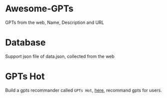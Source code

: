 # Awesome-GPTs
GPTs from the web, Name, Description and URL

# Database
Support json file of data.json, collected from the web

# GPTs Hot
Build a gpts recommander called `GPTs Hot`, <a href='https://chat.openai.com/g/g-xCPV4motp-gpts-hot'>here</a>, recommand gpts for users.
